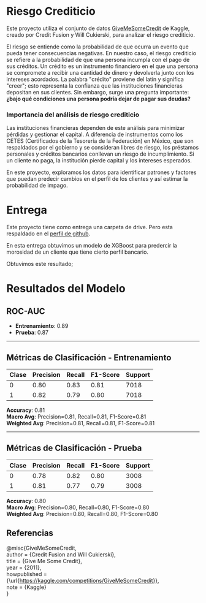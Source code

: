 # Riesgo Crediticio

Este proyecto utiliza el conjunto de datos [GiveMeSomeCredit](https://www.kaggle.com/c/GiveMeSomeCredit/) de Kaggle, creado por Credit Fusion y Will Cukierski, para analizar el riesgo crediticio.

El riesgo se entiende como la probabilidad de que ocurra un evento que pueda tener consecuencias negativas. En nuestro caso, el riesgo crediticio se refiere a la probabilidad de que una persona incumpla con el pago de sus créditos. Un crédito es un instrumento financiero en el que una persona se compromete a recibir una cantidad de dinero y devolverla junto con los intereses acordados. La palabra "crédito" proviene del latín y significa "creer"; esto representa la confianza que las instituciones financieras depositan en sus clientes. Sin embargo, surge una pregunta importante: **¿bajo qué condiciones una persona podría dejar de pagar sus deudas?**

### Importancia del análisis de riesgo crediticio

Las instituciones financieras dependen de este análisis para minimizar pérdidas y gestionar el capital. A diferencia de instrumentos como los CETES (Certificados de la Tesorería de la Federación) en México, que son respaldados por el gobierno y se consideran libres de riesgo, los préstamos personales y créditos bancarios conllevan un riesgo de incumplimiento. Si un cliente no paga, la institución pierde capital y los intereses esperados.

En este proyecto, exploramos los datos para identificar patrones y factores que puedan predecir cambios en el perfil de los clientes y así estimar la probabilidad de impago.



# Entrega

Este proyecto tiene como entrega una carpeta de drive. Pero esta respaldado en el [perfil de github](https://github.com/dt-sc-Josue-Diaz/Proyecto-DS-II).

En esta entrega obtuvimos un modelo de XGBoost para predercir la morosidad de un cliente que tiene cierto perfil bancario.  



Obtuvimos este resultado;

# Resultados del Modelo

## ROC-AUC

- **Entrenamiento**: 0.89  
- **Prueba**: 0.87  

---

## Métricas de Clasificación - Entrenamiento

| Clase | Precision | Recall | F1-Score | Support |
| ----- | --------- | ------ | -------- | ------- |
| 0     | 0.80      | 0.83   | 0.81     | 7018    |
| 1     | 0.82      | 0.79   | 0.80     | 7018    |

**Accuracy**: 0.81  
**Macro Avg**: Precision=0.81, Recall=0.81, F1-Score=0.81  
**Weighted Avg**: Precision=0.81, Recall=0.81, F1-Score=0.81  

---

## Métricas de Clasificación - Prueba

| Clase | Precision | Recall | F1-Score | Support |
| ----- | --------- | ------ | -------- | ------- |
| 0     | 0.78      | 0.82   | 0.80     | 3008    |
| 1     | 0.81      | 0.77   | 0.79     | 3008    |

**Accuracy**: 0.80  
**Macro Avg**: Precision=0.80, Recall=0.80, F1-Score=0.80  
**Weighted Avg**: Precision=0.80, Recall=0.80, F1-Score=0.80  



## Referencias

@misc{GiveMeSomeCredit,  
    author = {Credit Fusion and Will Cukierski},  
    title = {Give Me Some Credit},  
    year = {2011},  
    howpublished = {\url{https://kaggle.com/competitions/GiveMeSomeCredit}},  
    note = {Kaggle}  
}  
